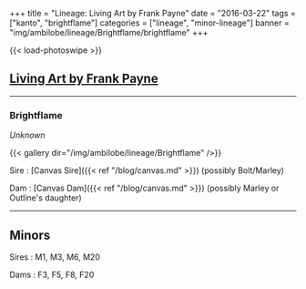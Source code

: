 +++
title = "Lineage: Living Art by Frank Payne"
date = "2016-03-22"
tags = ["kanto", "brightflame"]
categories = ["lineage", "minor-lineage"]
banner = "img/ambilobe/lineage/Brightflame/brightflame"
+++

{{< load-photoswipe >}}

## [Living Art by Frank Payne](https://www.livingartbyfrankpayne.com/)
---

### Brightflame
*Unknown*

{{< gallery dir="/img/ambilobe/lineage/Brightflame" />}}

Sire
: [Canvas Sire]({{< ref "/blog/canvas.md" >}}) (possibly Bolt/Marley)

Dam
: [Canvas Dam]({{< ref "/blog/canvas.md" >}}) (possibly Marley or Outline's daughter)

---

## Minors

Sires
: M1, M3, M6, M20

Dams
: F3, F5, F8, F20